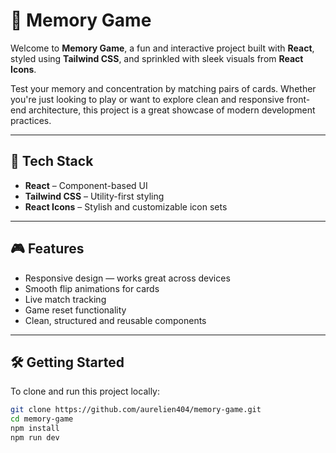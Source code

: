 # 🧠 Memory Game

Welcome to **Memory Game**, a fun and interactive project built with **React**, styled using **Tailwind CSS**, and sprinkled with sleek visuals from **React Icons**.

Test your memory and concentration by matching pairs of cards. Whether you're just looking to play or want to explore clean and responsive front-end architecture, this project is a great showcase of modern development practices.

---

## 🚀 Tech Stack

- **React** – Component-based UI
- **Tailwind CSS** – Utility-first styling
- **React Icons** – Stylish and customizable icon sets

---

## 🎮 Features

- Responsive design — works great across devices
- Smooth flip animations for cards
- Live match tracking
- Game reset functionality
- Clean, structured and reusable components

---

## 🛠️ Getting Started

To clone and run this project locally:

```bash
git clone https://github.com/aurelien404/memory-game.git
cd memory-game
npm install
npm run dev
```
